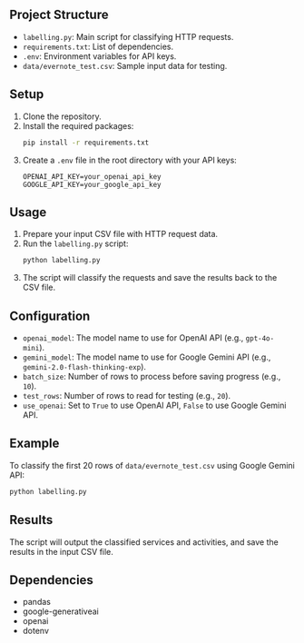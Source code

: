 
## Project Structure

- `labelling.py`: Main script for classifying HTTP requests.
- `requirements.txt`: List of dependencies.
- `.env`: Environment variables for API keys.
- `data/evernote_test.csv`: Sample input data for testing.

## Setup

1. Clone the repository.
2. Install the required packages:
    ```sh
    pip install -r requirements.txt
    ```
3. Create a `.env` file in the root directory with your API keys:
    ```dotenv
    OPENAI_API_KEY=your_openai_api_key
    GOOGLE_API_KEY=your_google_api_key
    ```

## Usage

1. Prepare your input CSV file with HTTP request data.
2. Run the `labelling.py` script:
    ```sh
    python labelling.py
    ```
3. The script will classify the requests and save the results back to the CSV file.

## Configuration

- `openai_model`: The model name to use for OpenAI API (e.g., `gpt-4o-mini`).
- `gemini_model`: The model name to use for Google Gemini API (e.g., `gemini-2.0-flash-thinking-exp`).
- `batch_size`: Number of rows to process before saving progress (e.g., `10`).
- `test_rows`: Number of rows to read for testing (e.g., `20`).
- `use_openai`: Set to `True` to use OpenAI API, `False` to use Google Gemini API.


## Example

To classify the first 20 rows of `data/evernote_test.csv` using Google Gemini API:
```sh
python labelling.py
```

## Results

The script will output the classified services and activities, and save the results in the input CSV file.

## Dependencies

- pandas
- google-generativeai
- openai
- dotenv
